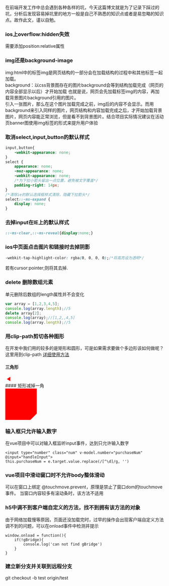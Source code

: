 在前端开发工作中总会遇到各种各样的坑，今天这篇博文就是为了记录下踩过的坑，分析后发现容易掉坑里的地方一般是自己不熟悉的知识点或者是易忽略的知识点。故作此文，谨以自勉。

<!-- more -->


### ios上overflow:hidden失效
需要添加position:relative属性
### img还是background-image
img:html中的标签img是网页结构的一部分会在加载结构的过程中和其他标签一起加载。  
background：以css背景图存在的图片background会等到结构加载完成（网页的内容全部显示以后）才开始加载
也就是说，网页会先加载标签img的内容，再加载背景图片background引用的图片。  
引入一张图片，那么在这个图片加载完成之前，img后的内容不会显示。而用background来引入同样的图片，网页结构和内容加载完成之后，才开始加载背景图片，网页内容能正常浏览，但是看不到背景图片。结合项目实际情况建议在活动页banner图使用img标签的形式来提升用户体验

                                                
### 取消select,input,button的默认样式
```css
input,button{
    -webkit-appearance: none;
}
select {
    appearance: none;
    -moz-appearance: none;
    -webkit-appearance: none;
    /*为下拉小箭头留出一点位置，避免被文字覆盖*/
    padding-right: 14px;
}
/*清除ie的默认选择框样式清除，隐藏下拉箭头*/
select::-ms-expand {
    display: none;
}

```
### 去掉input在IE上的默认样式
```css
::-ms-clear,::-ms-reveal{display:none;}
```

### ios中页面点击图片和链接时去掉阴影
```css
-webkit-tap-highlight-color: rgba(0, 0, 0, 0);/*将高亮设为透明*/
```
若有cursor:pointer;则将其去掉.  


### delete 删除数组元素
单元删除后数组的length属性并不会变化  
```js
var array = [1,2,3,4,5];
console.log(array.length);//5
delete array[2];
console.log(array);//[1,2,,4,5]
console.log(array.length);//5
```

### 用clip-path剪切各种图形
在开发中我们用的较多的是矩形和圆形，可是如果需求要做个多边形该如何做呢？这里用到clip-path
[详细使用方法](https://developer.mozilla.org/zh-CN/docs/Web/CSS/clip-path)
#### 三角形
<div style="width:20px;height:20px;background-color: red;clip-path:polygon(5px 10px,16px 3px,16px 17px);"></div>
#### 矩形减掉一角
<div style="width:100px;height:100px;background-color: red;clip-path:polygon(0 0,100px 0,100px 80px,80px 100px,0 100px);"></div>


### 输入框只允许输入数字
在vue项目中可以对输入框监听input事件，达到只允许输入数字
```
<input type="number" class="num" v-model.number="purchaseNum" @input="handleInput">
this.purchaseNum = e.target.value.replace(/[^\d]/g, '')
```  
### vue项目中滑动窗口时不允许body整体滑动
可以在窗口上绑定 @touchmove.prevent，原理是禁止了窗口dom的touchmove事件。
当窗口内容较多有滚动条时，该方法不适用

### h5中调不到客户端自定义的方法，找不到拥有该方法的对象
由于网络加载慢等原因，页面还没加载完时，过早的操作会出现客户端自定义方法调不到的问题，可以在onload事件中检测并提示
```
window.onload = function(){
    if(!gBridge){
        console.log('can not find gBridge')
    }
}
```
### 建立新分支并关联到远程分支
git checkout -b test origin/test
